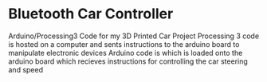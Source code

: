 # Bluetooth Car Controller
Arduino/Processing3 Code for my 3D Printed Car Project
Processing 3 code is hosted on a computer and sents instructions to the arduino board to manipulate electronic devices
Arduino code is which is loaded onto the arduino board which recieves instructions for controlling the car steering and speed
